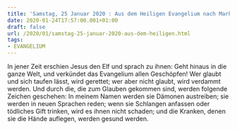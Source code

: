 ```yaml
---
title: 'Samstag, 25 Januar 2020 : Aus dem Heiligen Evangelium nach Markus - Mk 16,15-18.'
date: 2020-01-24T17:57:00.001+01:00
draft: false
url: /2020/01/samstag-25-januar-2020-aus-dem-heiligen.html
tags: 
- EVANGELIUM
---
```


In jener Zeit erschien Jesus den Elf und sprach zu ihnen: Geht hinaus in die ganze Welt, und verkündet das Evangelium allen Geschöpfen! Wer glaubt und sich taufen lässt, wird gerettet; wer aber nicht glaubt, wird verdammt werden. Und durch die, die zum Glauben gekommen sind, werden folgende Zeichen geschehen: In meinem Namen werden sie Dämonen austreiben; sie werden in neuen Sprachen reden; wenn sie Schlangen anfassen oder tödliches Gift trinken, wird es ihnen nicht schaden; und die Kranken, denen sie die Hände auflegen, werden gesund werden.